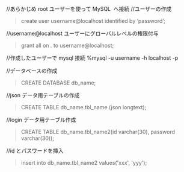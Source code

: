 //あらかじめ root ユーザーを使って MySQL  へ接続
//ユーザーの作成

> create user username@localhost identified by ‘password’;

//username@localhost ユーザーにグローバルレベルの権限付与

> grant all on _._ to username@localhost;

//作成したユーザーで mysql 接続
%mysql -u username -h localhost -p

//データベースの作成

> CREATE DATABASE db_name;

//json データ用テーブルの作成

> CREATE TABLE db_name.tbl_name (json longtext);

//login データ用テーブル作成

> CREATE TABLE db_name.tbl_name2(id varchar(30), password varchar(30));

//id とパスワードを挿入

> insert into db_name.tbl_name2 values('xxx', 'yyy');
